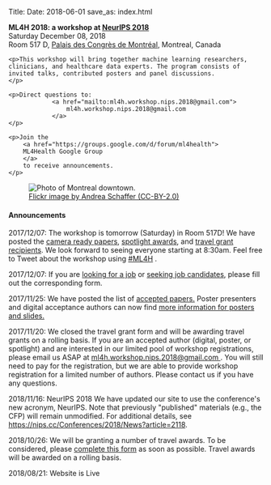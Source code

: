Title:
Date: 2018-06-01
save_as: index.html

<div class="container">

<div class="row">
<div class="col-md-7">
    <p>
        <b>
            ML4H 2018: a workshop at
            <a href="https://neurips.cc">NeurIPS 2018</a>
        </b> <br>
    Saturday December 08, 2018 <br>
    Room 517 D, <a href="https://www.google.com/maps/place/Montreal+Convention+Centre/@45.50386,-73.5609689,15z/data=!4m2!3m1!1s0x0:0x6434041e124a4c53?sa=X&ved=2ahUKEwiP1dHKjoHdAhVQS60KHYhCDQYQ_BIwEHoECAcQCw">Palais des Congrès de Montréal</a>, Montreal, Canada
    </p>

    <p>This workshop will bring together machine learning researchers, clinicians, and healthcare data experts. The program consists of invited talks, contributed posters and panel discussions.
    </p>

    <p>Direct questions to:
                <a href="mailto:ml4h.workshop.nips.2018@gmail.com">
                    ml4h.workshop.nips.2018@gmail.com
                </a>
    </p>        

    <p>Join the
        <a href="https://groups.google.com/d/forum/ml4health">
        ML4Health Google Group
        </a>
        to receive announcements.
    </p>
</div>

<div class="col-md-5" style="padding-left: 0px;  padding-right: 0px;">
<figure class="figure">
<img
    src="images/montreal_500x500.jpg"
    class="img-fluid"
    alt="Photo of Montreal downtown.">
<figcaption class="figure-caption">
    <a href="https://www.flickr.com/photos/aschaf/37960055621">
        Flickr image by Andrea Schaffer (CC-BY-2.0)</a>
</figcaption>
</figure>
</div>
</div>

<h4>Announcements</h4>

<div class="row">
<div class="alert alert-warning" role="alert">
<p> 2017/12/07:
<emph>
The workshop is tomorrow (Saturday) in Room 517D! We have posted the <a href="./pages/papers.html">camera ready papers</a>, <a href="./pages/spotlights.html">spotlight awards</a>, and <a href="./pages/travel-awards.html">travel grant recipients</a>. We look forward to seeing everyone starting at 8:30am. Feel free to Tweet about the workshop using <a href="https://twitter.com/hashtag/ml4h">#ML4H</a> .
</emph>
</p>
</div>
</div>

<div class="row">
<div class="alert alert-warning" role="alert">
<p> 2017/12/07: If you are <a href="https://goo.gl/forms/3wyxeqaKdm8VVS0k1">looking for a job</a> or <a href="https://goo.gl/forms/2dlScHR2BqpFullx1">seeking job candidates</a>, please fill out the corresponding form.
<emph>

</emph>
</p>
</div>
</div>

<div class="row">
<div class="alert alert-warning" role="alert">
<p> 2017/11/25:
<emph>
We have posted the list of <a href="https://ml4health.github.io/2018/pages/papers.html">accepted papers.</a> Poster presenters and digital acceptance authors can now find <a href="https://ml4health.github.io/2018/pages/poster-and-slide-instructions.html"> more information for posters and slides.</a> 
</emph>
</p>
</div>
</div>

<div class="row">
<div class="alert alert-info" role="alert">
<p> 2017/11/20:
<emph>
We closed the travel grant form and will be awarding travel grants on a rolling basis. If you are an accepted author (digital, poster, or spotlight) and are interested in our limited pool of workshop registrations, please email us ASAP at <a href="mailto:ml4h.workshop.nips.2018@gmail.com">
                    ml4h.workshop.nips.2018@gmail.com
                </a>. You will still need to pay for the registration, but we are able to provide workshop registration for a limited number of authors. Please contact us if you have any questions.
</emph>
</p>
</div>
</div>

<div class="row">
<div class="alert alert-info" role="alert">
<p>  2018/11/16: NeurIPS 2018
<emph>
We have updated our site to use the conference's new acronym, NeurIPS. Note that previously "published" materials (e.g., the CFP) will remain unmodified. For additional details, see <a href="https://nips.cc/Conferences/2018/News?article=2118">https://nips.cc/Conferences/2018/News?article=2118</a>.
</emph>
</p>
</div>
</div>

<div class="row">
<div class="alert alert-info" role="alert">
<p> 2018/10/26:
<emph>
We will be granting a number of travel awards. To be considered, please 
<a href="https://docs.google.com/forms/d/e/1FAIpQLSf76i0MygQDo_4PtCyomjr9VYqKi6zZ0cCmGfWIHYSpcRumGA/viewform">
complete this form</a> as soon as possible. Travel awards will be awarded on a rolling basis.
</emph>
</p>
</div>
</div>

<div class="row">
<div class="alert alert-info" role="alert">
<p>  2018/08/21: Website is Live
<emph>
</emph>
</p>
</div>
</div>